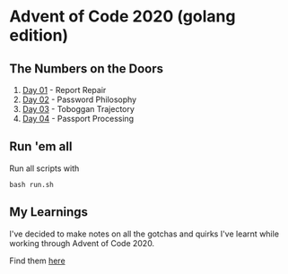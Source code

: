 # Advent of Code 2020 (golang edition)

## The Numbers on the Doors

1. [Day 01](day-01) - Report Repair
2. [Day 02](day-02) - Password Philosophy
3. [Day 03](day-03) - Toboggan Trajectory
4. [Day 04](day-04) - Passport Processing

## Run 'em all

Run all scripts with 
```
bash run.sh
```

## My Learnings

I've decided to make notes on all the gotchas and quirks I've learnt while working through Advent of Code 2020.

Find them [here](LEARNINGS.md)
